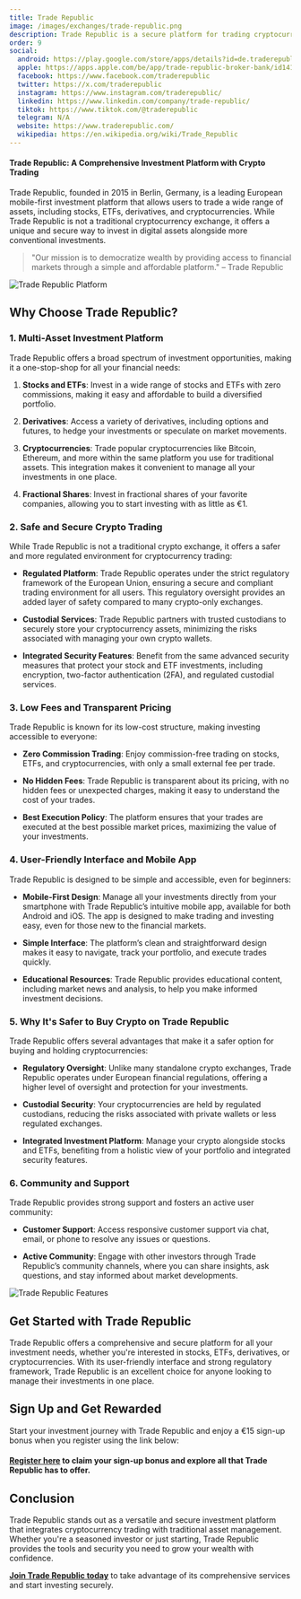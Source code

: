 ```yaml
---
title: Trade Republic
image: /images/exchanges/trade-republic.png
description: Trade Republic is a secure platform for trading cryptocurrencies, stocks and ETFs.
order: 9
social:
  android: https://play.google.com/store/apps/details?id=de.traderepublic.app
  apple: https://apps.apple.com/be/app/trade-republic-broker-bank/id1410703839
  facebook: https://www.facebook.com/traderepublic
  twitter: https://x.com/traderepublic
  instagram: https://www.instagram.com/traderepublic/
  linkedin: https://www.linkedin.com/company/trade-republic/
  tiktok: https://www.tiktok.com/@traderepublic
  telegram: N/A
  website: https://www.traderepublic.com/
  wikipedia: https://en.wikipedia.org/wiki/Trade_Republic
---
```


#### Trade Republic: A Comprehensive Investment Platform with Crypto Trading

Trade Republic, founded in 2015 in Berlin, Germany, is a leading European mobile-first investment platform that allows users to trade a wide range of assets, including stocks, ETFs, derivatives, and cryptocurrencies. While Trade Republic is not a traditional cryptocurrency exchange, it offers a unique and secure way to invest in digital assets alongside more conventional investments.

> "Our mission is to democratize wealth by providing access to financial markets through a simple and affordable platform." – Trade Republic

![Trade Republic Platform](/images/exchanges/trade-republic.png)

## Why Choose Trade Republic?

### 1. Multi-Asset Investment Platform

Trade Republic offers a broad spectrum of investment opportunities, making it a one-stop-shop for all your financial needs:

1. **Stocks and ETFs**: Invest in a wide range of stocks and ETFs with zero commissions, making it easy and affordable to build a diversified portfolio.

2. **Derivatives**: Access a variety of derivatives, including options and futures, to hedge your investments or speculate on market movements.

3. **Cryptocurrencies**: Trade popular cryptocurrencies like Bitcoin, Ethereum, and more within the same platform you use for traditional assets. This integration makes it convenient to manage all your investments in one place.

4. **Fractional Shares**: Invest in fractional shares of your favorite companies, allowing you to start investing with as little as €1.

### 2. Safe and Secure Crypto Trading

While Trade Republic is not a traditional crypto exchange, it offers a safer and more regulated environment for cryptocurrency trading:

- **Regulated Platform**: Trade Republic operates under the strict regulatory framework of the European Union, ensuring a secure and compliant trading environment for all users. This regulatory oversight provides an added layer of safety compared to many crypto-only exchanges.

- **Custodial Services**: Trade Republic partners with trusted custodians to securely store your cryptocurrency assets, minimizing the risks associated with managing your own crypto wallets.

- **Integrated Security Features**: Benefit from the same advanced security measures that protect your stock and ETF investments, including encryption, two-factor authentication (2FA), and regulated custodial services.

### 3. Low Fees and Transparent Pricing

Trade Republic is known for its low-cost structure, making investing accessible to everyone:

- **Zero Commission Trading**: Enjoy commission-free trading on stocks, ETFs, and cryptocurrencies, with only a small external fee per trade.

- **No Hidden Fees**: Trade Republic is transparent about its pricing, with no hidden fees or unexpected charges, making it easy to understand the cost of your trades.

- **Best Execution Policy**: The platform ensures that your trades are executed at the best possible market prices, maximizing the value of your investments.

### 4. User-Friendly Interface and Mobile App

Trade Republic is designed to be simple and accessible, even for beginners:

- **Mobile-First Design**: Manage all your investments directly from your smartphone with Trade Republic’s intuitive mobile app, available for both Android and iOS. The app is designed to make trading and investing easy, even for those new to the financial markets.

- **Simple Interface**: The platform’s clean and straightforward design makes it easy to navigate, track your portfolio, and execute trades quickly.

- **Educational Resources**: Trade Republic provides educational content, including market news and analysis, to help you make informed investment decisions.

### 5. Why It's Safer to Buy Crypto on Trade Republic

Trade Republic offers several advantages that make it a safer option for buying and holding cryptocurrencies:

- **Regulatory Oversight**: Unlike many standalone crypto exchanges, Trade Republic operates under European financial regulations, offering a higher level of oversight and protection for your investments.

- **Custodial Security**: Your cryptocurrencies are held by regulated custodians, reducing the risks associated with private wallets or less regulated exchanges.

- **Integrated Investment Platform**: Manage your crypto alongside stocks and ETFs, benefiting from a holistic view of your portfolio and integrated security features.

### 6. Community and Support

Trade Republic provides strong support and fosters an active user community:

- **Customer Support**: Access responsive customer support via chat, email, or phone to resolve any issues or questions.

- **Active Community**: Engage with other investors through Trade Republic’s community channels, where you can share insights, ask questions, and stay informed about market developments.

![Trade Republic Features](/images/posts/trade-republic-app.jpg)

## Get Started with Trade Republic

Trade Republic offers a comprehensive and secure platform for all your investment needs, whether you're interested in stocks, ETFs, derivatives, or cryptocurrencies. With its user-friendly interface and strong regulatory framework, Trade Republic is an excellent choice for anyone looking to manage their investments in one place.

## Sign Up and Get Rewarded

Start your investment journey with Trade Republic and enjoy a €15 sign-up bonus when you register using the link below:

#### **[Register here](https://refnocode.trade.re/sn8446n5) to claim your sign-up bonus and explore all that Trade Republic has to offer.**

## Conclusion

Trade Republic stands out as a versatile and secure investment platform that integrates cryptocurrency trading with traditional asset management. Whether you're a seasoned investor or just starting, Trade Republic provides the tools and security you need to grow your wealth with confidence.

**[Join Trade Republic today](https://refnocode.trade.re/sn8446n5)** to take advantage of its comprehensive services and start investing securely.
